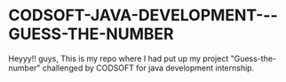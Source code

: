 # CODSOFT-JAVA-DEVELOPMENT---GUESS-THE-NUMBER
Heyyy!! guys, This is my repo where I had put up my project "Guess-the-number" challenged by CODSOFT for java development internship.

